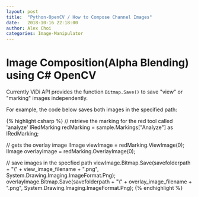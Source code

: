 ```yaml
---
layout: post
title:  "Python-OpenCV / How to Compose Channel Images"
date:   2018-10-16 22:18:00
author: Alex Choi
categories: Image-Manipulator
---
```


# Image Composition(Alpha Blending) using C# OpenCV
Currently ViDi API provides the function `Bitmap.Save()` to save "view" or "marking" images independently.

For example, the code below saves both images in the specified path:

{% highlight csharp %}
// retrieve the marking for the red tool called 'analyze'
IRedMarking redMarking = sample.Markings["Analyze"] as IRedMarking;

// gets the overlay image
IImage viewImage = redMarking.ViewImage(0);
IImage overlayImage = redMarking.OverlayImage(0);

// save images in the specfied path
viewImage.Bitmap.Save(savefolderpath + "\\" + view_image_filename + ".png", System.Drawing.Imaging.ImageFormat.Png);
overlayImage.Bitmap.Save(savefolderpath + "\\" + overlay_image_filename + ".png", System.Drawing.Imaging.ImageFormat.Png);
{% endhighlight %}
